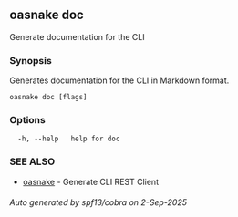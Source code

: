 ## oasnake doc

Generate documentation for the CLI

### Synopsis

Generates documentation for the CLI in Markdown format.

```
oasnake doc [flags]
```

### Options

```
  -h, --help   help for doc
```

### SEE ALSO

* [oasnake](oasnake.md)	 - Generate CLI REST Client

###### Auto generated by spf13/cobra on 2-Sep-2025
